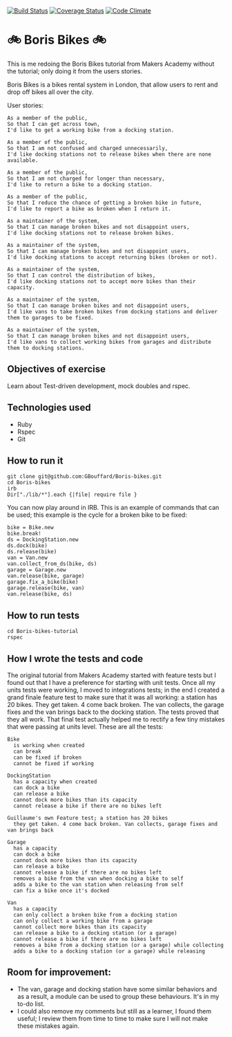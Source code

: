 [![Build Status](https://travis-ci.org/GBouffard/Boris-bikes.svg)](https://travis-ci.org/GBouffard/Boris-bikes) [![Coverage Status](https://coveralls.io/repos/GBouffard/Boris-bikes/badge.svg?branch=master&service=github)](https://coveralls.io/github/GBouffard/Boris-bikes?branch=master) [![Code Climate](https://codeclimate.com/github/GBouffard/Boris-bikes/badges/gpa.svg)](https://codeclimate.com/github/GBouffard/Boris-bikes)

:bike: Boris Bikes :bike:
===========
This is me redoing the Boris Bikes tutorial from Makers Academy without the tutorial; only doing it from the users stories.

Boris Bikes is a bikes rental system in London, that allow users to rent and drop off bikes all over the city.

User stories:
```
As a member of the public,
So that I can get across town,
I'd like to get a working bike from a docking station.

As a member of the public,
So that I am not confused and charged unnecessarily,
I'd like docking stations not to release bikes when there are none available.

As a member of the public,
So that I am not charged for longer than necessary,
I'd like to return a bike to a docking station.

As a member of the public,
So that I reduce the chance of getting a broken bike in future,
I'd like to report a bike as broken when I return it.

As a maintainer of the system,
So that I can manage broken bikes and not disappoint users,
I'd like docking stations not to release broken bikes.

As a maintainer of the system,
So that I can manage broken bikes and not disappoint users,
I'd like docking stations to accept returning bikes (broken or not).

As a maintainer of the system,
So that I can control the distribution of bikes,
I'd like docking stations not to accept more bikes than their capacity.

As a maintainer of the system,
So that I can manage broken bikes and not disappoint users,
I'd like vans to take broken bikes from docking stations and deliver them to garages to be fixed.

As a maintainer of the system,
So that I can manage broken bikes and not disappoint users,
I'd like vans to collect working bikes from garages and distribute them to docking stations.
```

Objectives of exercise
----
Learn about Test-driven development, mock doubles and rspec.

Technologies used
----
- Ruby
- Rspec
- Git

How to run it
----
```
git clone git@github.com:GBouffard/Boris-bikes.git
cd Boris-bikes
irb
Dir["./lib/*"].each {|file| require file }
```
You can now play around in IRB. This is an example of commands that can be used; this example is the cycle for a broken bike to be fixed:
```
bike = Bike.new
bike.break!
ds = DockingStation.new
ds.dock(bike)
ds.release(bike)
van = Van.new
van.collect_from_ds(bike, ds)
garage = Garage.new
van.release(bike, garage)
garage.fix_a_bike(bike)
garage.release(bike, van)
van.release(bike, ds)
```

How to run tests
----
```
cd Boris-bikes-tutorial
rspec
```

How I wrote the tests and code
----
The original tutorial from Makers Academy started with feature tests but I found out that I have a preference for starting with unit tests. Once all my units tests were working, I moved to integrations tests; in the end I created a grand finale feature test to make sure that it was all working: a station has 20 bikes. They get taken. 4 come back broken. The van collects, the garage fixes and the van brings back to the docking station. The tests proved that they all work. That final test actually helped me to rectify a few tiny mistakes that were passing at units level. These are all the tests:
```
Bike
  is working when created
  can break
  can be fixed if broken
  cannot be fixed if working

DockingStation
  has a capacity when created
  can dock a bike
  can release a bike
  cannot dock more bikes than its capacity
  cannot release a bike if there are no bikes left

Guillaume's own Feature test; a station has 20 bikes
  they get taken. 4 come back broken. Van collects, garage fixes and van brings back

Garage
  has a capacity
  can dock a bike
  cannot dock more bikes than its capacity
  can release a bike
  cannot release a bike if there are no bikes left
  removes a bike from the van when docking a bike to self
  adds a bike to the van station when releasing from self
  can fix a bike once it's docked

Van
  has a capacity
  can only collect a broken bike from a docking station
  can only collect a working bike from a garage
  cannot collect more bikes than its capacity
  can release a bike to a docking station (or a garage)
  cannot release a bike if there are no bikes left
  removes a bike from a docking station (or a garage) while collecting
  adds a bike to a docking station (or a garage) while releasing
```

Room for improvement:
----

- The van, garage and docking station have some similar behaviors and as a result, a module can be used to group these behaviours. It's in my to-do list.
- I could also remove my comments but still as a learner, I found them useful; I review them from time to time to make sure I will not make these mistakes again.